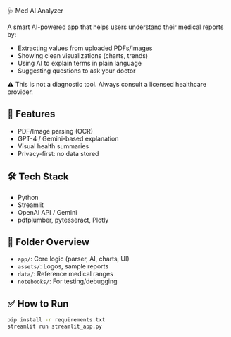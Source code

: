 🩺 Med AI Analyzer

A smart AI-powered app that helps users understand their medical reports by:
- Extracting values from uploaded PDFs/images
- Showing clean visualizations (charts, trends)
- Using AI to explain terms in plain language
- Suggesting questions to ask your doctor

⚠️ This is not a diagnostic tool. Always consult a licensed healthcare provider.

## 🚀 Features
- PDF/Image parsing (OCR)
- GPT-4 / Gemini-based explanation
- Visual health summaries
- Privacy-first: no data stored

## 🛠 Tech Stack
- Python
- Streamlit
- OpenAI API / Gemini
- pdfplumber, pytesseract, Plotly

## 📂 Folder Overview
- `app/`: Core logic (parser, AI, charts, UI)
- `assets/`: Logos, sample reports
- `data/`: Reference medical ranges
- `notebooks/`: For testing/debugging

## ✅ How to Run
```bash
pip install -r requirements.txt
streamlit run streamlit_app.py
